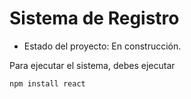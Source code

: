 <h1>Sistema de Registro</h1>


- Estado del proyecto: En construcción.

Para ejecutar el sistema, debes ejecutar

```npm install react```
